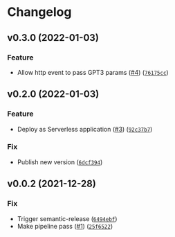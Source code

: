 # Changelog

<!--next-version-placeholder-->

## v0.3.0 (2022-01-03)
### Feature
* Allow http event to pass GPT3 params ([#4](https://github.com/lachiejames/conversation-assistant/issues/4)) ([`76175cc`](https://github.com/lachiejames/conversation-assistant/commit/76175cc93f2a565ace403eb4390054b81ecaeab1))

## v0.2.0 (2022-01-03)
### Feature
* Deploy as Serverless application ([#3](https://github.com/lachiejames/conversation-assistant/issues/3)) ([`92c37b7`](https://github.com/lachiejames/conversation-assistant/commit/92c37b7ec7d7092c277dd351e8a89a8981bfcade))

### Fix
* Publish new version ([`6dcf394`](https://github.com/lachiejames/conversation-assistant/commit/6dcf394ee9257dc08ac2ecaf391b2c566f3c9e29))

## v0.0.2 (2021-12-28)
### Fix
* Trigger semantic-release ([`6494ebf`](https://github.com/lachiejames/conversation-assistant/commit/6494ebf535ff5e0edb7e160937824cbd19ea0fa9))
* Make pipeline pass ([#1](https://github.com/lachiejames/conversation-assistant/issues/1)) ([`25f6522`](https://github.com/lachiejames/conversation-assistant/commit/25f6522ff6d61960943f298e6c3140462d26b498))
